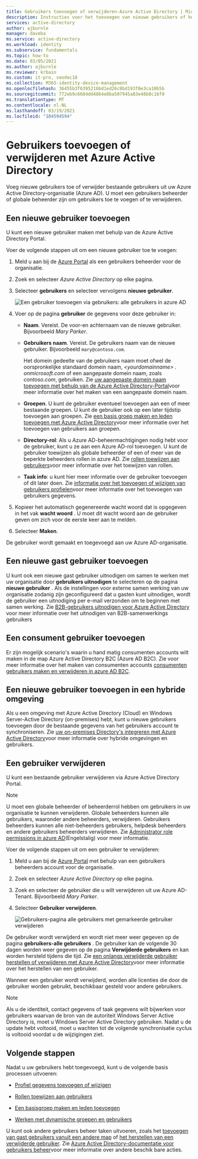 ```yaml
---
title: Gebruikers toevoegen of verwijderen-Azure Active Directory | Microsoft Docs
description: Instructies voor het toevoegen van nieuwe gebruikers of het verwijderen van bestaande gebruikers met behulp van Azure Active Directory.
services: active-directory
author: ajburnle
manager: daveba
ms.service: active-directory
ms.workload: identity
ms.subservice: fundamentals
ms.topic: how-to
ms.date: 03/05/2021
ms.author: ajburnle
ms.reviewer: krbain
ms.custom: it-pro, seodec18
ms.collection: M365-identity-device-management
ms.openlocfilehash: 36455b3f6395216bd1ed26c8bd193f0e3ca10b5b
ms.sourcegitcommit: 772eb9c6684dd4864e0ba507945a83e48b8c16f0
ms.translationtype: MT
ms.contentlocale: nl-NL
ms.lasthandoff: 03/19/2021
ms.locfileid: "104594594"
---
```

# <a name="add-or-delete-users-using-azure-active-directory"></a>Gebruikers toevoegen of verwijderen met Azure Active Directory

Voeg nieuwe gebruikers toe of verwijder bestaande gebruikers uit uw Azure Active Directory-organisatie (Azure AD). U moet een gebruikers beheerder of globale beheerder zijn om gebruikers toe te voegen of te verwijderen.

## <a name="add-a-new-user"></a>Een nieuwe gebruiker toevoegen

U kunt een nieuwe gebruiker maken met behulp van de Azure Active Directory Portal.

Voer de volgende stappen uit om een nieuwe gebruiker toe te voegen:

1. Meld u aan bij de [Azure Portal](https://portal.azure.com/) als een gebruikers beheerder voor de organisatie.

1. Zoek en selecteer *Azure Active Directory* op elke pagina.

1. Selecteer **gebruikers** en selecteer vervolgens **nieuwe gebruiker**.

    ![Een gebruiker toevoegen via gebruikers: alle gebruikers in azure AD](media/add-users-azure-active-directory/add-user-in-users-all-users.png)

1. Voer op de pagina **gebruiker** de gegevens voor deze gebruiker in:

   - **Naam**. Vereist. De voor-en achternaam van de nieuwe gebruiker. Bijvoorbeeld *Mary Parker*.

   - **Gebruikers naam**. Vereist. De gebruikers naam van de nieuwe gebruiker. Bijvoorbeeld `mary@contoso.com`.

     Het domein gedeelte van de gebruikers naam moet ofwel de oorspronkelijke standaard domein naam, *\<yourdomainname> . onmicrosoft.com* of een aangepaste domein naam, zoals *contoso.com*, gebruiken. Zie [uw aangepaste domein naam toevoegen met behulp van de Azure Active Directory-Portal](add-custom-domain.md)voor meer informatie over het maken van een aangepaste domein naam.

   - **Groepen**. U kunt de gebruiker eventueel toevoegen aan een of meer bestaande groepen. U kunt de gebruiker ook op een later tijdstip toevoegen aan groepen. Zie [een basis groep maken en leden toevoegen met Azure Active Directory](active-directory-groups-create-azure-portal.md)voor meer informatie over het toevoegen van gebruikers aan groepen.

   - **Directory-rol**: Als u Azure AD-beheermachtigingen nodig hebt voor de gebruiker, kunt u ze aan een Azure AD-rol toevoegen. U kunt de gebruiker toewijzen als globale beheerder of een of meer van de beperkte beheerders rollen in azure AD. Zie [rollen toewijzen aan gebruikers](active-directory-users-assign-role-azure-portal.md)voor meer informatie over het toewijzen van rollen.

   - **Taak info**: u kunt hier meer informatie over de gebruiker toevoegen of dit later doen. Zie [informatie over het toevoegen of wijzigen van gebruikers profielen](active-directory-users-profile-azure-portal.md)voor meer informatie over het toevoegen van gebruikers gegevens.

1. Kopieer het automatisch gegenereerde wacht woord dat is opgegeven in het vak **wacht woord** . U moet dit wacht woord aan de gebruiker geven om zich voor de eerste keer aan te melden.

1. Selecteer **Maken**.

De gebruiker wordt gemaakt en toegevoegd aan uw Azure AD-organisatie.

## <a name="add-a-new-guest-user"></a>Een nieuwe gast gebruiker toevoegen

U kunt ook een nieuwe gast gebruiker uitnodigen om samen te werken met uw organisatie door **gebruikers uitnodigen** te selecteren op de pagina **nieuwe gebruiker** . Als de instellingen voor externe samen werking van uw organisatie zodanig zijn geconfigureerd dat u gasten kunt uitnodigen, wordt de gebruiker een uitnodiging per e-mail verzonden om te beginnen met samen werking. Zie [B2B-gebruikers uitnodigen voor Azure Active Directory](../external-identities/add-users-administrator.md) voor meer informatie over het uitnodigen van B2B-samenwerkings gebruikers

## <a name="add-a-consumer-user"></a>Een consument gebruiker toevoegen

Er zijn mogelijk scenario's waarin u hand matig consumenten accounts wilt maken in de map Azure Active Directory B2C (Azure AD B2C). Zie voor meer informatie over het maken van consumenten accounts [consumenten gebruikers maken en verwijderen in azure AD B2C](../../active-directory-b2c/manage-users-portal.md).

## <a name="add-a-new-user-within-a-hybrid-environment"></a>Een nieuwe gebruiker toevoegen in een hybride omgeving

Als u een omgeving met Azure Active Directory (Cloud) en Windows Server-Active Directory (on-premises) hebt, kunt u nieuwe gebruikers toevoegen door de bestaande gegevens van het gebruikers account te synchroniseren. Zie [uw on-premises Directory's integreren met Azure Active Directory](../hybrid/whatis-hybrid-identity.md)voor meer informatie over hybride omgevingen en gebruikers.

## <a name="delete-a-user"></a>Een gebruiker verwijderen

U kunt een bestaande gebruiker verwijderen via Azure Active Directory Portal.

>[!Note]
>U moet een globale beheerder of beheerderrol hebben om gebruikers in uw organisatie te kunnen verwijderen. Globale beheerders kunnen alle gebruikers, waaronder andere beheerders, verwijderen. Gebruikers beheerders kunnen alle niet-beheerders gebruikers, helpdesk beheerders en andere gebruikers beheerders verwijderen. Zie [Administrator role permissions in azure AD](../roles/permissions-reference.md)(Engelstalig) voor meer informatie.

Voer de volgende stappen uit om een gebruiker te verwijderen:

1. Meld u aan bij de [Azure Portal](https://portal.azure.com/) met behulp van een gebruikers beheerders account voor de organisatie.

1. Zoek en selecteer *Azure Active Directory* op elke pagina.

1. Zoek en selecteer de gebruiker die u wilt verwijderen uit uw Azure AD-Tenant. Bijvoorbeeld _Mary Parker_.

1. Selecteer **Gebruiker verwijderen**.

    ![Gebruikers-pagina alle gebruikers met gemarkeerde gebruiker verwijderen](media/add-users-azure-active-directory/delete-user-all-users-blade.png)

De gebruiker wordt verwijderd en wordt niet meer weer gegeven op de pagina **gebruikers-alle gebruikers** . De gebruiker kan de volgende 30 dagen worden weer gegeven op de pagina **Verwijderde gebruikers** en kan worden hersteld tijdens die tijd. Zie [een onlangs verwijderde gebruiker herstellen of verwijderen met Azure Active Directory](active-directory-users-restore.md)voor meer informatie over het herstellen van een gebruiker.

Wanneer een gebruiker wordt verwijderd, worden alle licenties die door de gebruiker worden gebruikt, beschikbaar gesteld voor andere gebruikers.

>[!Note]
>Als u de identiteit, contact gegevens of taak gegevens wilt bijwerken voor gebruikers waarvan de bron van de autoriteit Windows Server Active Directory is, moet u Windows Server Active Directory gebruiken. Nadat u de update hebt voltooid, moet u wachten tot de volgende synchronisatie cyclus is voltooid voordat u de wijzigingen ziet.

## <a name="next-steps"></a>Volgende stappen

Nadat u uw gebruikers hebt toegevoegd, kunt u de volgende basis processen uitvoeren:

- [Profiel gegevens toevoegen of wijzigen](active-directory-users-profile-azure-portal.md)

- [Rollen toewijzen aan gebruikers](active-directory-users-assign-role-azure-portal.md)

- [Een basisgroep maken en leden toevoegen](active-directory-groups-create-azure-portal.md)

- [Werken met dynamische groepen en gebruikers](../enterprise-users/groups-create-rule.md)

U kunt ook andere gebruikers beheer taken uitvoeren, zoals het [toevoegen van gast gebruikers vanuit een andere map](../external-identities/what-is-b2b.md) of [het herstellen van een verwijderde gebruiker](active-directory-users-restore.md). Zie [Azure Active Directory-documentatie voor gebruikers beheer](../enterprise-users/index.yml)voor meer informatie over andere beschik bare acties.